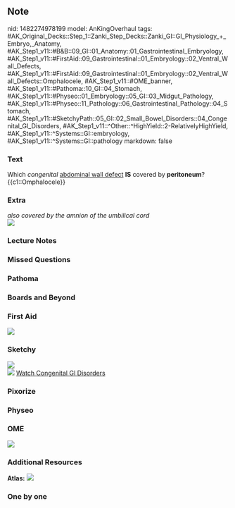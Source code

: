 ## Note
nid: 1482274978199
model: AnKingOverhaul
tags: #AK_Original_Decks::Step_1::Zanki_Step_Decks::Zanki_GI::GI_Physiology_+_Embryo,_Anatomy, #AK_Step1_v11::#B&B::09_GI::01_Anatomy::01_Gastrointestinal_Embryology, #AK_Step1_v11::#FirstAid::09_Gastrointestinal::01_Embryology::02_Ventral_Wall_Defects, #AK_Step1_v11::#FirstAid::09_Gastrointestinal::01_Embryology::02_Ventral_Wall_Defects::Omphalocele, #AK_Step1_v11::#OME_banner, #AK_Step1_v11::#Pathoma::10_GI::04_Stomach, #AK_Step1_v11::#Physeo::01_Embryology::05_GI::03_Midgut_Pathology, #AK_Step1_v11::#Physeo::11_Pathology::06_Gastrointestinal_Pathology::04_Stomach, #AK_Step1_v11::#SketchyPath::05_GI::02_Small_Bowel_Disorders::04_Congenital_GI_Disorders, #AK_Step1_v11::^Other::^HighYield::2-RelativelyHighYield, #AK_Step1_v11::^Systems::GI::embryology, #AK_Step1_v11::^Systems::GI::pathology
markdown: false

### Text
<div>
  <div>
    <div>
      <div>
        Which <i>congenital</i> <u>abdominal wall defect</u>
        <b>IS</b> covered by <b>peritoneum</b>?
      </div>
      <div>
        {{c1::Omphalocele}}
      </div>
    </div>
  </div>
</div>

### Extra
<div>
  <i>also covered by the amnion of the umbilical cord</i>
</div>
<div><img src="paste-205716048576715.jpg" class="resizer"></div>

### Lecture Notes


### Missed Questions


### Pathoma


### Boards and Beyond


### First Aid
<img src="tmp9NqG1m.png">

### Sketchy
<div><img src=
"Screen%20Shot%202020-01-12%20at%205.18.09%20PM.JPG"></div><img src="Zoverall%20picture%20(43)_1566160514431.JPG">
<a href=
"https://dashboard.sketchy.com/study/medical/courses/medical-pathophysiology/units/medical-pathophysiology-gi/videos/medical-pathophysiology-gi-small-bowel-disorders-congenital-gi-disorders?utm_source=anki&utm_medium=partnership&utm_campaign=february_update&utm_content=medical">
Watch Congenital GI Disorders</a>

### Pixorize


### Physeo


### OME
<div class="ome-widget">
  <a href="https://onlinemeded.org?ref=anki"><img src=
  "_OME_AnkiFlashcards_General_4.png"></a>
</div>

### Additional Resources
<b>Atlas:</b> <img src="tmpDKFaNw.png">

### One by one

